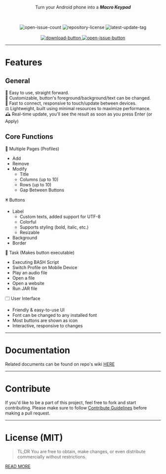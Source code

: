 <div align="center">
  <p>Turn your Android phone into a <b><i>Macro Keypad</i></b></p>
  <br><br>
  <div class="code-related-badges">
    <picture>
      <img src="https://custom-icon-badges.demolab.com/github/issues-raw/knighthat/InteractiveDeck-Android?logo=issue" alt="open-issue-count">
    </picture>
    <picture>
      <img src="https://custom-icon-badges.demolab.com/github/license/knighthat/InteractiveDeck-Android?logo=law" alt="repository-license">
    </picture>
    <picture>
      <img src="https://custom-icon-badges.demolab.com/github/v/tag/knighthat/InteractiveDeck-Android?logo=tag&logoColor=white" alt="latest-update-tag">
    </picture>
  </div>
  <br>
  <div class="external-links">
    <a href="https://github.com/knighthat/InteractiveDeck-Android/releases">
        <img src="https://custom-icon-badges.demolab.com/badge/-Download-28a745?style=for-the-badge&logo=download&logoColor=white" alt="download-button">
    </a>
    <a href="https://github.com/knighthat/InteractiveDeck-Android/issues">
      <img src="https://custom-icon-badges.demolab.com/badge/-Open%20Issue-6f42c1?style=for-the-badge&logoColor=white&logo=issue-opened" alt="open-issue-button">
    </a>
  </div>
</div>

---

# Features

## General

🎯 Easy to use, straight forward.<br>
🔲 Customizable, button's foreground/background/text can be changed.<br>
🚀 Fast to connect, responsive to touch/update between devices.<br>
⚖️ Lightweight, built using minimal resources to maximize performance.<br>
🕰️ Real-time update, you'll see the result as soon as you press Enter (or Apply)

## Core Functions

📑 Multiple Pages (Profiles)

- Add
- Remove
- Modify
    - Title
    - Columns (up to 10)
    - Rows (up to 10)
    - Gap Between Buttons

🖲️ Buttons

- Label
    - Custom texts, added support for UTF-8
    - Colorful
    - Supports styling (bold, italic, etc.)
    - Resizable
- Background
- Border
    

:memo: Task (Makes button executable)

- Executing BASH Script
- Switch Profile on Mobile Device
- Play an audio file
- Open a file
- Open a website
- Run JAR file

🗔 User Interface

- Friendly & easy-to-use UI
- Font can be changed to any installed font
- Most buttons are shown as icon
- Interactive, responsive to changes

---

# Documentation

Related documents can be found on repo's wiki [HERE](../../wiki)

---

# Contribute

If you'd like to be a part of this project, feel free to fork and start contributing.
Please make sure to follow [Contribute Guidelines](../../wiki/Contribute) before making a pull request.

---

# License (MIT)

> TL;DR You are free to obtain, make changes, or even distribute commercially without restrictions.

[READ MORE](LICENSE.md)
